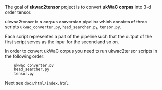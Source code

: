 The goal of **ukwac2tensor** project is to convert **ukWaC corpus** into 3-d order tensor.

ukwac2tensor is a corpus conversion pipeline which consists of three scripts `ukwac_converter.py`, `head_searcher.py`, `tensor.py`.

Each script representes a part of the pipeline such that the output of the first script serves as the input for the second and so on.

In order to convert ukWaC corpus you need to run ukwac2tensor scripts in the following order:

        ukwac_converter.py
        head_searcher.py
        tensor.py

Next see `docs/html/index.html`.
